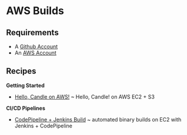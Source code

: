 # AWS Builds

## Requirements

* A [Github Account](https://github.com/join)
* An [AWS Account](https://portal.aws.amazon.com/billing/signup)

## Recipes

**Getting Started**

- [Hello, Candle on AWS!](./hello-aws.md) ~ Hello, Candle! on AWS EC2 + S3

**CI/CD Pipelines**

- [CodePipeline + Jenkins Build](./jenkins-pipeline.md) ~ automated binary builds on EC2 with Jenkins + CodePipeline

